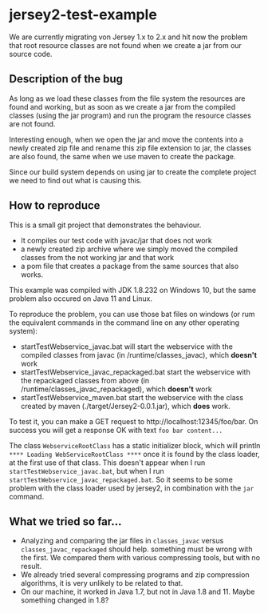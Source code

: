 # jersey2-test-example
We are currently migrating von Jersey 1.x to 2.x and hit now the problem that root resource classes are not found when we create a jar from our source code.

## Description of the bug
As long as we load these classes from the file system the resources are found and working, but as soon as we create a jar from the compiled classes (using the jar program) and run the program the resource classes are not found.

Interesting enough, when we open the jar and move the contents into a newly created zip file and rename this zip file extension to jar, the classes are also found, the same when we use maven to create the package.

Since our build system depends on using jar to create the complete project we need to find out what is causing this.

## How to reproduce
This is a small git project that demonstrates the behaviour.
 * It compiles our test code with javac/jar that does not work
 * a newly created zip archive where we simply moved the compiled classes from the not working jar and that work
 * a pom file that creates a package from the same sources that also works.

This example was compiled with JDK 1.8.232 on Windows 10, but the same problem also occured on Java 11 and Linux.


To reproduce the problem, you can use those bat files on windows (or rum the equivalent commands in the command line on any other operating system):
 * startTestWebservice_javac.bat will start the webservice with the compiled classes from javac (in /runtime/classes_javac), which **doesn't** work
 * startTestWebservice_javac_repackaged.bat start the webservice with the repackaged classes from above (in /runtime/classes_javac_repackaged), which **doesn't** work
 * startTestWebservice_maven.bat start the webservice with the class created by maven (./target/Jersey2-0.0.1.jar), which **does** work.

To test it, you can make a GET request to http://localhost:12345/foo/bar. On success you will get a response OK with text `foo bar content...`

The class `WebserviceRootClass` has a static initializer block, which will println `**** Loading WebServiceRootClass ****` once it is found by the class loader, at the first use of that class. This doesn't appear when I run `startTestWebservice_javac.bat`, but when I run `startTestWebservice_javac_repackaged.bat`. So it seems to be some problem with the class loader used by jersey2, in combination with the `jar` command. 

## What we tried so far...
 * Analyzing and comparing the jar files in `classes_javac` versus `classes_javac_repackaged` should help. something must be wrong with the first. We compared them with various compressing tools, but with no result.
 * We already tried several compressing programs and zip compression algorithms, it is very unlikely to be related to that.
* On our machine, it worked in Java 1.7, but not in Java 1.8 and 11. Maybe something changed in 1.8?

